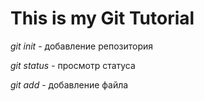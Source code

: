 # This is my Git Tutorial #

*git init* - добавление репозитория

*git status* - просмотр статуса

*git add* - добавление файла

